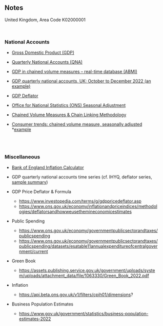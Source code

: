 <br>

## Notes

United Kingdom, Area Code
K02000001

<br>

### National Accounts

* [Gross Domestic Product (GDP)](https://www.ons.gov.uk/economy/grossdomesticproductgdp)

* [Quarterly National Accounts (QNA)](https://www.ons.gov.uk/economy/grossdomesticproductgdp/datasets/quarterlynationalaccounts)

* [GDP in chained volume measures – real-time database (ABMI)](https://www.ons.gov.uk/economy/grossdomesticproductgdp/datasets/realtimedatabaseforukgdpabmi)

* [GDP quarterly national accounts, UK: October to December 2022 (an example)](https://www.ons.gov.uk/economy/grossdomesticproductgdp/bulletins/quarterlynationalaccounts/octobertodecember2022)

* [GDP Deflator](https://www.gov.uk/government/collections/gdp-deflators-at-market-prices-and-money-gdp)

* [Office for National Statistics (ONS) Seasonal Adjustment](https://www.ons.gov.uk/methodology/methodologytopicsandstatisticalconcepts/seasonaladjustment)

* [Chained Volume Measures & Chain Linking Methodology](https://www.ons.gov.uk/economy/nationalaccounts/uksectoraccounts/methodologies/chainlinkingmethodsusedwithintheuknationalaccounts)

* [Consumer trends: chained volume measure, seasonally adjusted](https://www.beta.ons.gov.uk/economy/nationalaccounts/satelliteaccounts/datasets/consumertrendschainedvolumemeasureseasonallyadjusted/current)
  *[example](https://www.ons.gov.uk/economy/nationalaccounts/satelliteaccounts/bulletins/consumertrends/octobertodecember2022)

<br>
<br>

### Miscellaneous

* [Bank of England Inflation Calculator](https://www.bankofengland.co.uk/monetary-policy/inflation/inflation-calculator)

* GDP quarterly national accounts time series (cf. IHYQ, deflator series, [sample summary](https://www.ons.gov.uk/economy/grossdomesticproductgdp/bulletins/quarterlynationalaccounts/octobertodecember2022))

* GDP Price Deflator & Formula
  * https://www.investopedia.com/terms/g/gdppricedeflator.asp
  * https://www.ons.gov.uk/economy/inflationandpriceindices/methodologies/deflatorsandhowweusethemineconomicestimates

* Public Spending
  * https://www.ons.gov.uk/economy/governmentpublicsectorandtaxes/publicspending
  * https://www.ons.gov.uk/economy/governmentpublicsectorandtaxes/publicspending/datasets/esatable11annualexpenditureofcentralgovernment/current

* Green Book
  * https://assets.publishing.service.gov.uk/government/uploads/system/uploads/attachment_data/file/1063330/Green_Book_2022.pdf

* Inflation
  * https://api.beta.ons.gov.uk/v1/filters/cpih01/dimensions?

* Business Population Estimates
  * https://www.gov.uk/government/statistics/business-population-estimates-2022

<br>
<br>

<br>
<br>

<br>
<br>

<br>
<br>
